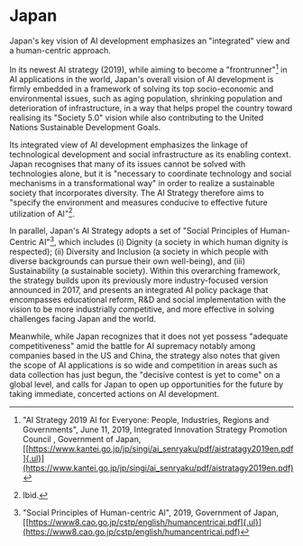 # Japan

Japan's key vision of AI development emphasizes an "integrated" view and a human-centric approach.

In its newest AI strategy (2019), while aiming to become a "frontrunner"[^27] in AI applications in the world, Japan's overall vision of AI development is firmly embedded in a framework of solving its top socio-economic and environmental issues, such as aging population, shrinking population and deterioration of infrastructure, in a way that helps propel the country toward realising its "Society 5.0" vision while also contributing to the United Nations Sustainable Development Goals.

Its integrated view of AI development emphasizes the linkage of technological development and social infrastructure as its enabling context. Japan recognises that many of its issues cannot be solved with technologies alone, but it is "necessary to coordinate technology and social mechanisms in a transformational way" in order to realize a sustainable society that incorporates diversity. The AI Strategy therefore aims to "specify the environment and measures conducive to effective future utilization of AI"[^28].

In parallel, Japan's AI Strategy adopts a set of "Social Principles of Human-Centric AI"[^29], which includes (i) Dignity (a society in which human dignity is respected); (ii) Diversity and Inclusion (a society in which people with diverse backgrounds can pursue their own well-being), and (iii) Sustainability (a sustainable society). Within this overarching framework, the strategy builds upon its previously more industry-focused version announced in 2017, and presents an integrated AI policy package that encompasses educational reform, R&D and social implementation with the vision to be more industrially competitive, and more effective in solving challenges facing Japan and the world.

Meanwhile, while Japan recognizes that it does not yet possess "adequate competitiveness" amid the battle for AI supremacy notably among companies based in the US and China, the strategy also notes that given the scope of AI applications is so wide and competition in areas such as data collection has just begun, the "decisive contest is yet to come" on a global level, and calls for Japan to open up opportunities for the future by taking immediate, concerted actions on AI development.

[^27]: "AI Strategy 2019 AI for Everyone: People, Industries, Regions and Governments", June 11, 2019, Integrated Innovation Strategy Promotion Council , Government of Japan, [[https://www.kantei.go.jp/jp/singi/ai_senryaku/pdf/aistratagy2019en.pdf]{.ul}](https://www.kantei.go.jp/jp/singi/ai_senryaku/pdf/aistratagy2019en.pdf)

[^28]: Ibid.

[^29]: "Social Principles of Human-centric AI", 2019, Government of Japan, [[https://www8.cao.go.jp/cstp/english/humancentricai.pdf]{.ul}](https://www8.cao.go.jp/cstp/english/humancentricai.pdf)
